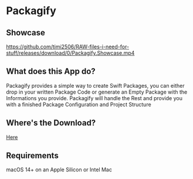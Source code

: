 # Packagify

## Showcase
https://github.com/timi2506/RAW-files-i-need-for-stuff/releases/download/0/Packagify.Showcase.mp4

## What does this App do?
Packagify provides a simple way to create Swift Packages, you can either drop in your written Package Code or generate an Empty Package with the Informations you provide. Packagify will handle the Rest and provide you with a finished Package Configuration and Project Structure

## Where's the Download?
[Here](https://github.com/timi2506/Packagify/releases/latest)

## Requirements
macOS 14+ on an Apple Silicon or Intel Mac
